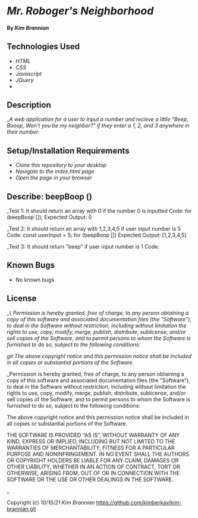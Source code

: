 # _Mr. Roboger's Neighborhood_

#### By _**Kim Brannian**_

#### 

## Technologies Used

* _HTML_
* _CSS_
* _Javascript_
* _JQuery_
*

## Description

__A web application for a user to input a number and recieve a little "Beep, Booop, Won't you be my neighbor?" if they enter a 1, 2, and 3 anywhere in their number._

## Setup/Installation Requirements

* _Clone this repository to your desktop_
* _Navigate to the index.html page_
* _Open the page in your browser_

## Describe: beepBoop ()
  _Test 1: It should return an array with 0 if the number 0 is inputted
  Code: for (beepBoop []);
  Expected Output: 0

_Test 2: It should return an array with 1,2,3,4,5 if user input number is 5
Code: const userInput = 5;
      for (beepBoop [])
Expected Output: [1,2,3,4,5]  

_Test 3: It should return "beep" if user input number is 1
Code:





 




## Known Bugs

* No known bugs

## License

_{ _Permission is hereby granted, free of charge, to any person obtaining a copy
of this software and associated documentation files (the "Software"), to deal
in the Software without restriction, including without limitation the rights
to use, copy, modify, merge, publish, distribute, sublicense, and/or sell
copies of the Software, and to permit persons to whom the Software is
furnished to do so, subject to the following conditions:_

_git The above copyright notice and this permission notice shall be included in all
copies or substantial portions of the Software._

_Permission is hereby granted, free of charge, to any person obtaining a copy of this software and associated documentation files (the "Software"), to deal in the Software without restriction, including without limitation the rights to use, copy, modify, merge, publish, distribute, sublicense, and/or sell copies of the Software, and to permit persons to whom the Software is furnished to do so, subject to the following conditions:

The above copyright notice and this permission notice shall be included in all copies or substantial portions of the Software.

THE SOFTWARE IS PROVIDED "AS IS", WITHOUT WARRANTY OF ANY KIND, EXPRESS OR IMPLIED, INCLUDING BUT NOT LIMITED TO THE WARRANTIES OF MERCHANTABILITY, FITNESS FOR A PARTICULAR PURPOSE AND NONINFRINGEMENT. IN NO EVENT SHALL THE AUTHORS OR COPYRIGHT HOLDERS BE LIABLE FOR ANY CLAIM, DAMAGES OR OTHER LIABILITY, WHETHER IN AN ACTION OF CONTRACT, TORT OR OTHERWISE, ARISING FROM, OUT OF OR IN CONNECTION WITH THE SOFTWARE OR THE USE OR OTHER DEALINGS IN THE SOFTWARE.

_

Copyright (c) _10/15/21_ _Kim Brannian_
https://github.com/kimberkay/kim-brannian.git